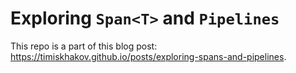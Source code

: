 # Exploring `Span<T>` and `Pipelines`

This repo is a part of this blog post: https://timiskhakov.github.io/posts/exploring-spans-and-pipelines.